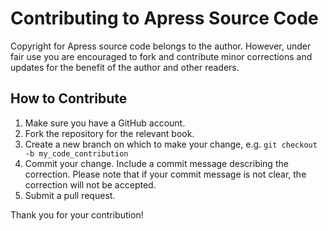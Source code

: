 # Contributing to Apress Source Code

Copyright for Apress source code belongs to the author. However, under fair use you are encouraged to fork and contribute minor corrections and updates for the benefit of the author and other readers.

## How to Contribute

1. Make sure you have a GitHub account.
2. Fork the repository for the relevant book.
3. Create a new branch on which to make your change, e.g. 
`git checkout -b my_code_contribution`
4. Commit your change. Include a commit message describing the correction. Please note that if your commit message is not clear, the correction will not be accepted.
5. Submit a pull request.

Thank you for your contribution!